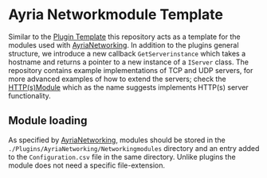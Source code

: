 # Ayria Networkmodule Template

Similar to the [Plugin Template](https://github.com/AyriaPublic/Extension_Template) this repository acts as a template for the modules used with [AyriaNetworking](https://github.com/AyriaPublic/AyriaNetworking). In addition to the plugins general structure, we introduce a new callback `GetServerinstance` which takes a hostname and returns a pointer to a new instance of a `IServer` class. The repository contains example implementations of TCP and UDP servers, for more advanced examples of how to extend the servers; check the [HTTP(s)Module](https://github.com/AyriaPublic/HTTPModule) which as the name suggests implements HTTP(s) server functionality.

## Module loading

As specified by [AyriaNetworking](https://github.com/AyriaPublic/AyriaNetworking), modules should be stored in the `./Plugins/AyriaNetworking/Networkingmodules` directory and an entry added to the `Configuration.csv` file in the same directory. Unlike plugins the module does not need a specific file-extension.
